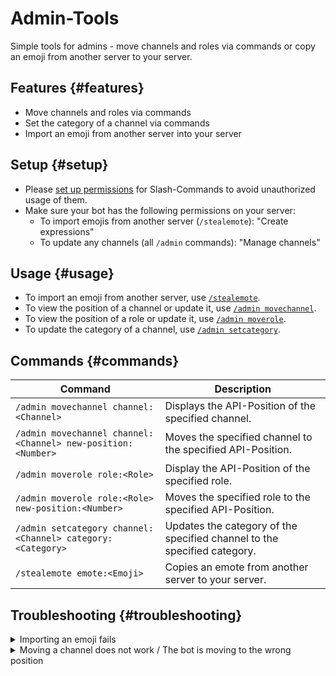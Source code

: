 # Admin-Tools

Simple tools for admins - move channels and roles via commands or copy an emoji from another server to your server.

<ModuleOverview moduleName="admin-tools" />

## Features {#features}

* Move channels and roles via commands
* Set the category of a channel via commands
* Import an emoji from another server into your server

## Setup {#setup}

* Please [set up permissions](./../../slash-commands) for Slash-Commands to avoid unauthorized usage of them.
* Make sure your bot has the following permissions on your server:
  * To import emojis from another server (`/stealemote`): "Create expressions"
  * To update any channels (all `/admin` commands): "Manage channels"

## Usage {#usage}

* To import an emoji from another server, use [`/stealemote`](#commands).
* To view the position of a channel or update it, use [`/admin movechannel`](#commands).
* To view the position of a role or update it, use [`/admin moverole`](#commands).
* To update the category of a channel, use [`/admin setcategory`](#commands).

## Commands {#commands}

<SlashCommandExplanation />

| Command                                                      | Description                                                              |
|--------------------------------------------------------------|--------------------------------------------------------------------------|
| `/admin movechannel channel:<Channel>`                       | Displays the API-Position of the specified channel.                      | 
| `/admin movechannel channel:<Channel> new-position:<Number>` | Moves the specified channel to the specified API-Position.               |
| `/admin moverole role:<Role>`                                | Display the API-Position of the specified role.                          | 
| `/admin moverole role:<Role> new-position:<Number>`          | Moves the specified role to the specified API-Position.                  | 
| `/admin setcategory channel:<Channel> category:<Category> `  | Updates the category of the specified channel to the specified category. |
| `/stealemote emote:<Emoji>`                                  | Copies an emote from another server to your server.                      |

## Troubleshooting {#troubleshooting}

<details>
  <summary>Importing an emoji fails</summary>
  <ul>
    <li>Make sure you select the emoji from the Emoji-Picker instead of typing it out.</li>
    <li>Make sure you <i>only</i> entered the Emoji and nothing more.</li>
    <li>Make sure your bot has the "Create expressions" permission on your server.</li>
  </ul>
</details>

<details>
  <summary>Moving a channel does not work / The bot is moving to the wrong position</summary>
  <ul>
    <li>Make sure your bot has the "Manage channels" permission on your server.</li>
    <li>Discord is restricting some positions. For example, you might be unable to move a voice-channel above a text-channel in a category.</li>
    <li>Make sure you entered the right position. To do this, run the command without the "new-position" option and calculate the new position relative to the current position obtained.</li>
  </ul>
</details>